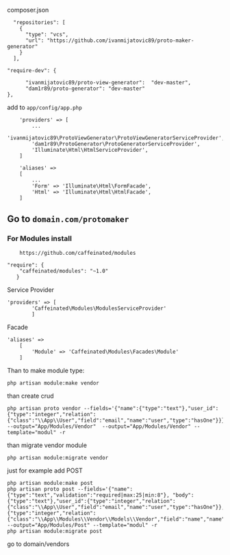 
  composer.json

      "repositories": [
        {
          "type": "vcs",
          "url": "https://github.com/ivanmijatovic89/proto-maker-generator"
        }
      ],

  	"require-dev": {

          "ivanmijatovic89/proto-view-generator":  "dev-master",
          "dam1r89/proto-generator": "dev-master"
  	},



add to `app/config/app.php`
```
	'providers' => [
	    ...
	    'ivanmijatovic89\ProtoViewGenerator\ProtoViewGeneratorServiceProvider',
        'dam1r89\ProtoGenerator\ProtoGeneratorServiceProvider',
        'Illuminate\Html\HtmlServiceProvider',
    ]

    'aliases' =>
    [
        ...
        'Form' => 'Illuminate\Html\FormFacade',
        'Html' => 'Illuminate\Html\HtmlFacade',
    ]
```

##  Go to `domain.com/protomaker`

### For Modules install
        https://github.com/caffeinated/modules
```
"require": {
    "caffeinated/modules": "~1.0"
   }
```
Service Provider
```
'providers' => [
        'Caffeinated\Modules\ModulesServiceProvider'
        ]
```
Facade
```
'aliases' =>
    [
        'Module' => 'Caffeinated\Modules\Facades\Module'
    ]
```

Than to make module type:
```
php artisan module:make vendor
```

than create crud
```
php artisan proto vendor --fields='{"name":{"type":"text"},"user_id":{"type":"integer","relation":{"class":"\\App\\User","field":"email","name":"user","type":"hasOne"}}}' --output="App/Modules/Vendor"  --output="App/Modules/Vendor" --template="modul" -r
```

than migrate vendor module
```
php artisan module:migrate vendor
```

just for example add POST

```
php artisan module:make post
php artisan proto post --fields='{"name":{"type":"text","validation":"required|max:25|min:8"}, "body":{"type":"text"},"user_id":{"type":"integer","relation":{"class":"\\App\\User","field":"email","name":"user","type":"hasOne"}},"vendors":{"type":"integer","relation":{"class":"\\App\\Modules\\Vendor\\Models\\Vendor","field":"name","name":"vendors","type":"belongsToMany"}}}' --output="App/Modules/Post" --template="modul" -r
php artisan module:migrate post
```

go to domain/vendors



